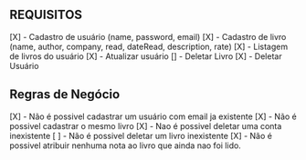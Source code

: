 ## REQUISITOS

[X] - Cadastro de usuário (name, password, email)
[X] - Cadastro de livro (name, author, company, read, dateRead, description, rate)
[X] - Listagem de livros do usuário
[X] - Atualizar usuário
[] - Deletar Livro
[X] - Deletar Usuário

## Regras de Negócio

[X] - Não é possivel cadastrar um usuário com email ja existente
[X] - Não é possivel cadastrar o mesmo livro
[X] - Nao é possivel deletar uma conta inexistente
[ ] - Não é possivel deletar um livro inexistente
[X] - Não é possivel atribuir nenhuma nota ao livro que ainda nao foi lido.
